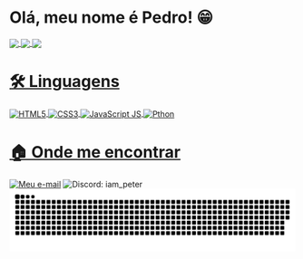 <h1>Olá, meu nome é Pedro! 😁</h1>
<div>
  <a href="https://github.com/P3terHenry" target="_blank">
  <img align="center" height="216rm" src="https://github-readme-stats.vercel.app/api?username=p3terhenry&show_icons=true&theme=dark&custom_title=Status%20do%20Github%20do%20Pedro&text_bold=true&locale=pt-br&include_all_commits=true"/>
  <img align="center" height="216rm" src="https://github-readme-stats.vercel.app/api/top-langs/?username=p3terhenry&theme=dark&locale=pt-br&border_color=ffffff&text_bold=true"/>
  <img align="center" height="330rm" src="https://github-readme-streak-stats.herokuapp.com/?user=P3terHenry&theme=dark&border_radius=10&locale=pt_BR&mode=weekly"/>
</div>
<h1>🛠️ Linguagens</h1>
<div style="display: inline_block">
  <img align="center" alt="HTML5" src="https://raw.githubusercontent.com/anaselgarhy/cool-badges/master/svg/dev/languages/html.svg"/>
  <img align="center" alt="CSS3" src="https://raw.githubusercontent.com/anaselgarhy/cool-badges/master/svg/dev/languages/css3.svg"/>
  <img align="center" alt="JavaScript JS" src="https://raw.githubusercontent.com/anaselgarhy/cool-badges/master/svg/dev/languages/js.svg"/>
  <img align="center" alt="Pthon" src="https://raw.githubusercontent.com/anaselgarhy/cool-badges/master/svg/dev/languages/python.svg"/>
</div>
<h1>🏠 Onde me encontrar</h1>
<div style="display: inline_block">
  <a href="mailto:contact@pedroantonieti.dev"><img align="center" alt="Meu e-mail" src="https://raw.githubusercontent.com/anaselgarhy/cool-badges/master/svg/social/email_me.svg"/></a>
  <img align="center" alt="Discord: iam_peter" src="https://raw.githubusercontent.com/anaselgarhy/cool-badges/master/svg/social/discord.svg"/>
</div>

<picture>
  <source media="(prefers-color-scheme: dark)" srcset="https://raw.githubusercontent.com/p3terhenry/p3terhenry/output/github-contribution-grid-snake-dark.svg">
  <source media="(prefers-color-scheme: light)" srcset="https://raw.githubusercontent.com/p3terhenry/p3terhenry/output/github-contribution-grid-snake.svg">
  <img alt="github contribution grid snake animation" src="https://raw.githubusercontent.com/p3terhenry/p3terhenry/output/github-contribution-grid-snake.svg">
</picture>
